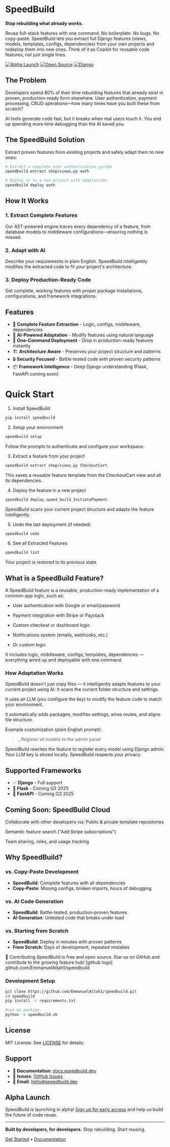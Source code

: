 # SpeedBuild

**Stop rebuilding what already works.**

Reuse full-stack features with one command. No boilerplate. No bugs. No copy-paste.
SpeedBuild lets you extract full Django features (views, models, templates, configs, dependencies) from your own projects and redeploy them into new ones. Think of it as Copilot for reusable code features, not just single lines.

[![Alpha Launch](https://img.shields.io/badge/Status-Alpha%20Launch-orange)](https://speedbuild.dev)
[![Open Source](https://img.shields.io/badge/License-MIT-green.svg)](LICENSE)
[![Django](https://img.shields.io/badge/Framework-Django-092E20?logo=django)](https://djangoproject.com)

## The Problem

Developers spend 80% of their time rebuilding features that already exist in proven, production-ready form elsewhere. User authentication, payment processing, CRUD operations—how many times have you built these from scratch?

AI tools generate code fast, but it breaks when real users touch it. You end up spending more time debugging than the AI saved you.

## The SpeedBuild Solution

Extract proven features from existing projects and safely adapt them to new ones:

```bash
# Extract a complete user authentication system
speedbuild extract shop/views.py auth

# Deploy it to a new project with adaptations
speedbuild deploy auth 
```

## How It Works

### 1. **Extract Complete Features**
Our AST-powered engine traces every dependency of a feature, from database models to middleware configurations—ensuring nothing is missed.

### 2. **Adapt with AI** 
Describe your requirements in plain English. SpeedBuild intelligently modifies the extracted code to fit your project's architecture.

### 3. **Deploy Production-Ready Code**
Get complete, working features with proper package installations, configurations, and framework integrations.

## Features

- 🔧 **Complete Feature Extraction** - Logic, configs, middleware, dependencies
- 🤖 **AI-Powered Adaptation** - Modify features using natural language
- 🚀 **One-Command Deployment** - Drop in production-ready features instantly
- 🏗️ **Architecture Aware** - Preserves your project structure and patterns
- 🔒 **Security Focused** - Battle-tested code with proven security patterns
- 📦 **Framework Intelligence** - Deep Django understanding (Flask, FastAPI coming soon)

# Quick Start
1. Install SpeedBuild
```bash
pip install speedbuild
```

2. Setup your environment
```bash
speedbuild setup
```

Follow the prompts to authenticate and configure your workspace.

3. Extract a feature from your project
```bash
speedbuild extract shop/views.py CheckoutCart
```

This saves a reusable feature template from the CheckoutCart view and all its dependencies.

4. Deploy the feature in a new project
```bash
speedbuild deploy speed_build_InitiatePayment
```

SpeedBuild scans your current project structure and adapts the feature intelligently.

5. Undo the last deployment (if needed)
```bash
speedbuild undo
```

6. See all Extracted Features
```bash
speedbuild list
```

Your project is restored to its previous state.

## What is a SpeedBuild Feature?
A SpeedBuild feature is a reusable, production-ready implementation of a common app logic, such as:
- User authentication with Google or email/password


- Payment integration with Stripe or Paystack


- Custom checkout or dashboard logic


- Notifications system (emails, webhooks, etc.)

- Or custom logic


It includes logic, middleware, configs, templates, dependencies — everything wired up and deployable with one command.

### How Adaptation Works
SpeedBuild doesn't just copy files — it intelligently adapts features to your current project using AI:
It scans the current folder structure and settings.


It uses an LLM (you configure the key) to modify the feature code to match your environment.


It automatically adds packages, modifies settings, wires routes, and aligns file structure.


Example customization (plain English prompt):
>_ Register all models to the admin panel

SpeedBuild rewrites the feature to register every model using Django admin.
Your LLM key is stored locally. SpeedBuild respects your privacy.


## Supported Frameworks

- ✅ **Django** - Full support
- 🚧 **Flask** - Coming Q3 2025
- 🚧 **FastAPI** - Coming Q3 2025


## Coming Soon: SpeedBuild Cloud
Collaborate with other developers via:
Public & private template repositories


Semantic feature search ("Add Stripe subscriptions")


Team sharing, roles, and usage tracking


## Why SpeedBuild?

### vs. Copy-Paste Development
- **SpeedBuild**: Complete features with all dependencies
- **Copy-Paste**: Missing configs, broken imports, hours of debugging

### vs. AI Code Generation
- **SpeedBuild**: Battle-tested, production-proven features
- **AI Generation**: Untested code that breaks under load

### vs. Starting from Scratch
- **SpeedBuild**: Deploy in minutes with proven patterns
- **From Scratch**: Days of development, repeated mistakes


🙌 Contributing
SpeedBuild is free and open source. Star us on GitHub and contribute to the growing feature hub!
[github logo] github.com/EmmanuelAttah1/speedbuild

### Development Setup

```bash
git clone https://github.com/EmmanuelAttah1/speedbuild.git
cd speedbuild
pip install -r requirements.txt

#run as package
python -m speedbuild.sb
```

## License

MIT License. See [LICENSE](LICENSE) for details.

## Support

- 📖 **Documentation**: [docs.speedbuild.dev](https://app.speedbuild.dev/doc)
- 🐛 **Issues**: [GitHub Issues](https://github.com/EmmanuelAttah1/speedbuild/issues)
- 📧 **Email**: hello@speedbuild.dev

## Alpha Launch

SpeedBuild is launching in alpha! [Sign up for early access](https://app.speedbuild.dev/register) and help us build the future of code reuse.

---

**Built by developers, for developers.** Stop rebuilding. Start reusing.

[Get Started](https://speedbuild.dev) • [Documentation](https://app.speedbuild.dev/doc)

